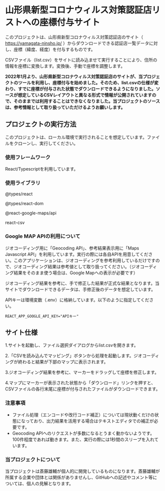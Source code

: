 # 山形県新型コロナウィルス対策認証店リストへの座標付与サイト

このプロジェクトは、山形県新型コロナウィルス対策認証店のサイト（ <https://yamagata-ninsho.jp/> ）からダウンロードできる認証店一覧データに対し、座標（緯度、経度）を付与するものです。

CSVファイル（list.csv）をサイトに読み込ませて実行することにより、住所の情報を座標に変換します。変換後、手動で座標を調整します。

**2022年1月より、山形県新型コロナウィルス対策認証店のサイトが、当プロジェクトのツールを利用し、座標付与を始めました。そのため、list.csvの仕様が変わり、すでに座標が付与された状態でダウンロードできるようになりました。ソースが想定しているCSVレイアウトと異なる形式で情報が公開されていますので、そのままでは利用することはできなくなりました。当プロジェクトのソースは、参考情報として取り扱っていただけるようお願いします。**

## プロジェクトの実行方法

このプロジェクトは、ローカル環境で実行されることを想定しています。ファイルをクローンし、実行してください。

### 使用フレームワーク

React/Typescriptを利用しています。

### 使用ライブラリ

@types/react

@types/react-dom

@react-google-maps/api

react-csv

### Google MAP APIの利用について

ジオコーディング用に「Geocoding API」、参考結果表示用に「Maps Javascript API」を利用しています。実行の際には各自APIを用意してください。このアプリケーションは、ジオコーディングを参考利用しているだけですので、ジオコーディング結果は参考値として取り扱ってください。（ジオコーディング結果をそのまま使う場合は、Google Mapへの表示が必要です）

ジオコーディング結果を参考に、手で修正した結果が正式な結果となります。当サイトでダウンロードできるデータは、手修正後のデータを想定しています。

APIキーは環境変数（.env）に格納しています。以下のように指定してください。

`REACT_APP_GOOGLE_API_KEY="APIキー"`

## サイト仕様

1.サイトを起動し、ファイル選択ダイアログからlist.csvを開きます。

2.「CSVを読み込んでマッピング」ボタンから処理を起動します。ジオコーディングが終わると結果が下部のマップに表示されます。

3.ジオコーディング結果を参考に、マーカーをドラッグして座標を修正します。

4.マップにマーカーが表示された状態から「ダウンロード」リンクを押すと、CSVファイルの各行末尾に座標が付与されたファイルがダウンロードできます。

### 注意事項

* ファイル処理（エンコードや改行コード補正）については現状動くだけの状態になっており、出力結果を活用する場合はテキストエディタでの補正が必要です。
* Geocoding APIへのリクエストが多数になるとうまく動かないようです。100件程度であれば動きます。また、実行の際には1秒間のスリープを入れています。

### 当プロジェクトについて

当プロジェクトは斎藤雄輔が個人的に開発しているものになります。斎藤雄輔が所属する企業や団体とは関係がありませんし、GitHubへの記述やコメント等については、個人の見解となります。
